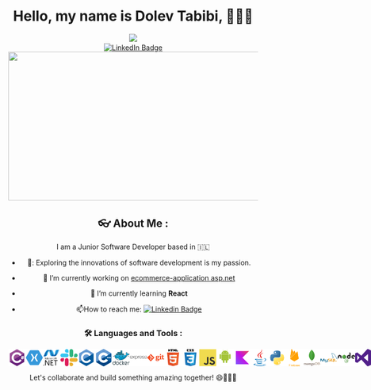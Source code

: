 <div align="center">
  <h1><strong>Hello, my name is Dolev Tabibi, 👨🏽‍💻</strong></h1>
</div>

<div id="header" align="center">
  <img src="https://media.giphy.com/media/PI3QGKFN6XZUCMMqJm/giphy.gif" width="100"/>
  <div id="badges">
    <a href="https://www.linkedin.com/in/dolevtabibi">
      <img src="https://img.shields.io/badge/LinkedIn-blue?style=for-the-badge&logo=linkedin&logoColor=white" alt="LinkedIn Badge"/>
    </a>
      <div align="center">
  <img src="https://media.giphy.com/media/dWesBcTLavkZuG35MI/giphy.gif" width="600" height="300"/>
</div>
 

## 👓 About Me :
I am a Junior Software Developer based in 🇮🇱

- 💭: Exploring the innovations of software development is my passion.

- 🔭 I’m currently working on [ecommerce-application asp.net](https://github.com/dolevtabibi/ecommerce-application)

- 🌱 I’m currently learning **React**

- :mailbox:How to reach me: [![Linkedin Badge](https://img.shields.io/badge/-dolevtabibi-blue?style=flat&logo=Linkedin&logoColor=white)](https://www.linkedin.com/in/dolevtabibi)

### :hammer_and_wrench: Languages and Tools :
<div style="display: flex; align-items: center;">
  <img src="https://raw.githubusercontent.com/devicons/devicon/master/icons/csharp/csharp-original.svg" alt="C#" style="width: 35px; height: 35px;">
  <img src="https://raw.githubusercontent.com/devicons/devicon/master/icons/xamarin/xamarin-original.svg" alt="xamarin" style="width: 35px; height: 35px;">
  <img src="https://raw.githubusercontent.com/devicons/devicon/master/icons/dot-net/dot-net-original-wordmark.svg" alt="dotnet" style="width: 35px; height: 35px;">
  <img src="https://raw.githubusercontent.com/devicons/devicon/master/icons/slack/slack-original.svg" alt="slack" style="width: 35px; height: 35px;">
  <img src="https://raw.githubusercontent.com/devicons/devicon/master/icons/c/c-original.svg" alt="c" style="width: 35px; height: 35px;">
  <img src="https://raw.githubusercontent.com/devicons/devicon/master/icons/cplusplus/cplusplus-original.svg" alt="cplusplus" style="width: 35px; height: 35px;">
  <img src="https://raw.githubusercontent.com/devicons/devicon/master/icons/docker/docker-original-wordmark.svg" alt="docker" style="width: 35px; height: 35px;">
  <img src="https://raw.githubusercontent.com/devicons/devicon/master/icons/express/express-original-wordmark.svg" alt="express" style="width: 35px; height: 35px;">
  <img src="https://raw.githubusercontent.com/devicons/devicon/master/icons/git/git-plain-wordmark.svg" alt="git" style="width: 35px; height: 35px;">
  <img src="https://raw.githubusercontent.com/devicons/devicon/master/icons/html5/html5-original-wordmark.svg" alt="html5" style="width: 35px; height: 35px;">
  <img src="https://raw.githubusercontent.com/devicons/devicon/master/icons/css3/css3-original-wordmark.svg" alt="css3" style="width: 35px; height: 35px;">
  <img src="https://raw.githubusercontent.com/devicons/devicon/master/icons/javascript/javascript-original.svg" alt="javascript" style="width: 35px; height: 35px;">
  <img src="https://raw.githubusercontent.com/devicons/devicon/master/icons/android/android-original-wordmark.svg" alt="android" style="width: 35px; height: 35px;">
  <img src="https://raw.githubusercontent.com/devicons/devicon/master/icons/kotlin/kotlin-original.svg" alt="kotlin" style="width: 35px; height: 35px;">
  <img src="https://raw.githubusercontent.com/devicons/devicon/master/icons/java/java-original.svg" alt="java" style="width: 35px; height: 35px;">
  <img src="https://raw.githubusercontent.com/devicons/devicon/master/icons/python/python-original.svg" alt="python" style="width: 35px; height: 35px;">
  <img src="https://raw.githubusercontent.com/devicons/devicon/master/icons/firebase/firebase-plain-wordmark.svg" alt="firebase" style="width: 35px; height: 35px;">
  <img src="https://raw.githubusercontent.com/devicons/devicon/master/icons/mongodb/mongodb-original-wordmark.svg" alt="mongodb" style="width: 35px; height: 35px;">
  <img src="https://raw.githubusercontent.com/devicons/devicon/master/icons/mysql/mysql-original-wordmark.svg" alt="mysql" style="width: 35px; height: 35px;">
  <img src="https://raw.githubusercontent.com/devicons/devicon/master/icons/nodejs/nodejs-original-wordmark.svg" alt="node.js" style="width: 35px; height: 35px;">
  <img src="https://raw.githubusercontent.com/devicons/devicon/master/icons/visualstudio/visualstudio-plain.svg" alt="visual studio" style="width: 35px; height: 35px;">
  <img src="https://raw.githubusercontent.com/devicons/devicon/master/icons/react/react-original-wordmark.svg" alt="react" style="width: 35px; height: 35px;">
  <img src="https://raw.githubusercontent.com/devicons/devicon/master/icons/postman/ostman-original.svg" alt="postman" style="width: 35px; height: 35px;">

  
</div>

Let's collaborate and build something amazing together! 😄🚀👨‍💻
